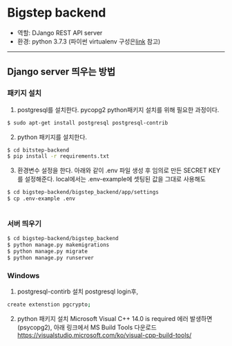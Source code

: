 # Bigstep backend

* 역할: DJango REST API server
* 환경: python 3.7.3 (파이썬 virtualenv 구성은[link](https://beomi.github.io/2016/12/28/HowToSetup-Virtualenv-VirtualenvWrapper/) 참고)
---

## Django server 띄우는 방법

### 패키지 설치

1. postgresql를 설치한다. pycopg2 python패키지 설치를 위해 필요한 과정이다.
```bash
$ sudo apt-get install postgresql postgresql-contrib
```
2. python 패키지를 설치한다.
```bash
$ cd bitstep-backend
$ pip install -r requirements.txt
```
3. 환경변수 설정을 한다. 아래와 같이 .env 파일 생성 후 임의로 만든 SECRET KEY를 설정해준다. local에서는 .env-example에 셋팅된 값을 그대로 사용해도
```bash
$ cd bigstep-backend/bigstep_backend/app/settings
$ cp .env-example .env
```
```vim
```

### 서버 띄우기
```bash
$ cd bigstep-backend/bigstep_backend
$ python manage.py makemigrations
$ python manage.py migrate
$ python manage.py runserver
```

### Windows
1. postgresql-contirb 설치
postgresql login후,
```bash
create extenstion pgcrypto;
```
2. python 패키지 설치
Microsoft Visual C++ 14.0 is required 에러 발생하면(psycopg2),
아래 링크에서 MS Build Tools 다운로드
https://visualstudio.microsoft.com/ko/visual-cpp-build-tools/
